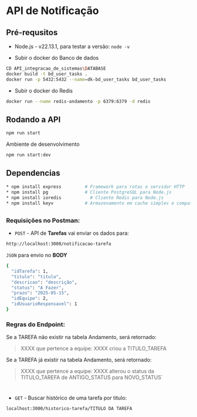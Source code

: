 # API de Notificação

## Pré-requsitos
* Node.js - v22.13.1, para testar a versão: `node -v`

* Subir o docker do Banco de dados
```bash
CD API_integracao_de_sistemas\DATABASE 
docker build -t bd_user_tasks .
docker run -p 5432:5432 --name=dk-bd_user_tasks bd_user_tasks 
``` 
* Subir o docker do Redis
```bash
docker run --name redis-andamento -p 6379:6379 -d redis
``` 
## Rodando a API
```bash
npm run start
``` 
Ambiente de desenvolvimento
```bash
npm run start:dev
```

## Dependencias
```bash
* npm install express         # Framework para rotas e servidor HTTP
* npm install pg              # Cliente PostgreSQL para Node.js
* npm install ioredis           # Cliente Redis para Node.js
* npm install keyv            # Armazenamento em cache simples e compatível com Redis
```

##
### Requisições no Postman:
- `POST` - API de **Tarefas** vai enviar os dados para:
```bash
http://localhost:3000/notificacao-tarefa
``` 
`JSON` para envio no **BODY**
```bash
{
  "idTarefa": 1,
  "titulo": "titulo",
  "descricao": "descrição",
  "status": "A Fazer",
  "prazo": "2025-05-15",
  "idEquipe": 2,
  "idUsuarioResponsavel": 1
}
``` 
### Regras do Endpoint: 
Se a TAREFA não existir na tabela Andamento, será retornado:
> XXXX que pertence a equipe: XXXX criou a TITULO_TAREFA

Se a TAREFA já existir na tabela Andamento, será retornado:
> XXXX que pertence a equipe: XXXX alterou o status da TITULO_TAREFA de ANTIGO_STATUS para NOVO_STATUS`

#

- `GET` - Buscar histórico de uma tarefa por titulo:
```bash
localhost:3000/historico-tarefa/TITULO DA TAREFA
``` 

